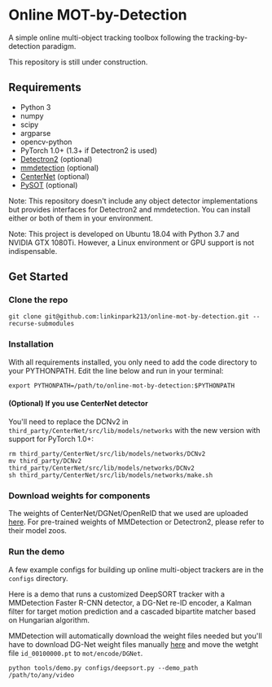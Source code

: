 # Online MOT-by-Detection
A simple online multi-object tracking toolbox following the tracking-by-detection paradigm.


This repository is still under construction.

## Requirements
* Python 3
* numpy
* scipy
* argparse
* opencv-python
* PyTorch 1.0+ (1.3+ if Detectron2 is used)
* [Detectron2](https://github.com/facebookresearch/detectron2) (optional)
* [mmdetection](https://github.com/open-mmlab/mmdetection) (optional)
* [CenterNet](https://github.com/xingyizhou/CenterNet) (optional)
* [PySOT](https://github.com/STVIR/pysot) (optional)

Note: This repository doesn't include any object detector implementations but provides interfaces for Detectron2 and mmdetection.
You can install either or both of them in your environment.

Note: This project is developed on Ubuntu 18.04 with Python 3.7 and NVIDIA GTX 1080Ti. 
However, a Linux environment or GPU support is not indispensable.

## Get Started
### Clone the repo
```
git clone git@github.com:linkinpark213/online-mot-by-detection.git --recurse-submodules
```

### Installation
With all requirements installed, you only need to add the code directory to your PYTHONPATH. 
Edit the line below and run in your terminal:
```
export PYTHONPATH=/path/to/online-mot-by-detection:$PYTHONPATH
```

#### (Optional) If you use CenterNet detector
You'll need to replace the DCNv2 in `third_party/CenterNet/src/lib/models/networks` with the new version with support for PyTorch 1.0+:
```
rm third_party/CenterNet/src/lib/models/networks/DCNv2
mv third_party/DCNv2 third_party/CenterNet/src/lib/models/networks/DCNv2
sh third_party/CenterNet/src/lib/models/networks/make.sh
```

### Download weights for components
The weights of CenterNet/DGNet/OpenReID that we used are uploaded [here](https://drive.google.com/drive/folders/1Awi_V6gSF6RSGuesMdzr0gSIcn7lR8-E?usp=sharing).
For pre-trained weights of MMDetection or Detectron2, please refer to their model zoos.

### Run the demo
A few example configs for building up online multi-object trackers are in the `configs` directory.

Here is a demo that runs a customized DeepSORT tracker with a MMDetection Faster R-CNN detector, a DG-Net re-ID encoder, a Kalman filter for target motion prediction and a cascaded bipartite matcher based on Hungarian algorithm.

MMDetection will automatically download the weight files needed but you'll have to download DG-Net weight files manually [here](https://drive.google.com/file/d/1L2jQ_TV5JmH-64JxruZW1beYzmvEV1J4/view?usp=sharing) and move the wetght file `id_00100000.pt` to `mot/encode/DGNet`.
```
python tools/demo.py configs/deepsort.py --demo_path /path/to/any/video
```
